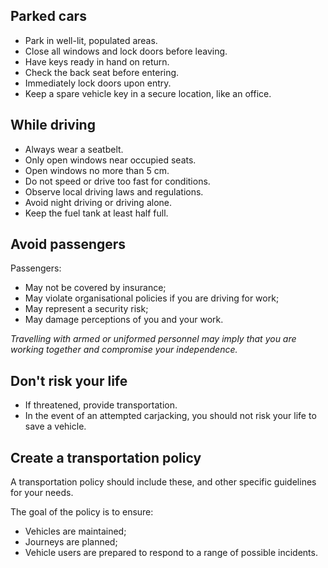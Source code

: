 [Title]: # (Driving Guidelines)
[Order]: # (0.1)

## Parked cars

*   Park in well-lit, populated areas. 
*	Close all windows and lock doors before leaving. 
*	Have keys ready in hand on return. 
*	Check the back seat before entering.
*   Immediately lock doors upon entry. 
*   Keep a spare vehicle key in a secure location, like an office.

## While driving

*	Always wear a seatbelt.
*	Only open windows near occupied seats.
*	Open windows no more than 5 cm.
*   Do not speed or drive too fast for conditions. 
*	Observe local driving laws and regulations.
*   Avoid night driving or driving alone.
*   Keep the fuel tank at least half full.

## Avoid passengers

Passengers: 

  *	May not be covered by insurance;
  * May violate organisational policies if you are driving for work;
  *	May represent a security risk;
  *	May damage perceptions of you and your work. 

*Travelling with armed or uniformed personnel may imply that you are working together and compromise your independence.*

## Don't risk your life

*	If threatened, provide transportation. 
*	In the event of an attempted carjacking, you should not risk your life to save a vehicle.

## Create a transportation policy

A transportation policy should include these, and other specific guidelines for your needs. 

The goal of the policy is to ensure:  

*	Vehicles are maintained; 
*	Journeys are planned; 
*	Vehicle users are prepared to respond to a range of possible incidents.
